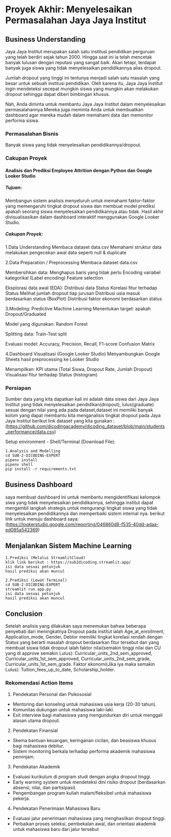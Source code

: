 # Proyek Akhir: Menyelesaikan Permasalahan Jaya Jaya Institut

## Business Understanding
Jaya Jaya Institut merupakan salah satu institusi pendidikan perguruan yang telah berdiri sejak tahun 2000. Hingga saat ini ia telah mencetak banyak lulusan dengan reputasi yang sangat baik. Akan tetapi, terdapat banyak juga siswa yang tidak menyelesaikan pendidikannya alias dropout.

Jumlah dropout yang tinggi ini tentunya menjadi salah satu masalah yang besar untuk sebuah institusi pendidikan. Oleh karena itu, Jaya Jaya Institut ingin mendeteksi secepat mungkin siswa yang mungkin akan melakukan dropout sehingga dapat diberi bimbingan khusus.

Nah, Anda diminta untuk membantu Jaya Jaya Institut dalam menyelesaikan permasalahannya.Mereka juga meminta Anda untuk membuatkan dashboard agar mereka mudah dalam memahami data dan memonitor performa siswa. 

### Permasalahan Bisnis
Banyak siswa yang tidak menyelesaikan pendidikannya/dropout.

### Cakupan Proyek
#### Analisis dan Prediksi Employee Attrition dengan Python dan Google Looker Studio

##### Tujuan:
Membangun sistem analisis menyeluruh untuk memahami faktor-faktor yang memengaruhi tingkat dropout siswa dan membuat model prediksi apakah seorang siswa menyelesaikan pendidikannya atau tidak. Hasil akhir divisualisasikan dalam dashboard interaktif menggunakan Google Looker Studio.

##### Cakupan Proyek:
1.Data Understanding
Membaca dataset data.csv
Memahami struktur data 
melakukan pengecekan awal data seperti null & duplicate

2.Data Preparation / Preprocessing
Membaca dataset data.csv

Membersihkan data:
Menghapus baris yang tidak perlu
Encoding variabel kategorikal (Label encoding)
Feature selection

Eksplorasi data awal (EDA):
Distribusi data Status
Korelasi fitur terhadap Status
Melihat jumlah dropout tiap jurusan
Distribusi usia masuk berdasarkan status (BoxPlot)
Distribusi faktor ekonomi berdasarkan status

3.Modeling: Predictive Machine Learning
Menentukan target: apakah Dropout/Graduated

Model yang digunakan:
Random Forest

Splitting data: 
Train-Test split

Evaluasi model:
Accuracy, Precision, Recall, F1-score
Confusion Matrix

4.Dashboard Visualisasi (Google Looker Studio)
Menyambungkan Google Sheets hasil preprocessing ke Looker Studio

Menampilkan:
KPI utama (Total Siswa, Dropout Rate, Jumlah Dropout)
Visualisasi fitur terhadap Status (histogram)
### Persiapan

Sumber data yang kita dapatkan kali ini adalah data siswa dari Jaya Jaya Institut yang tidak menyelesaikan pendidikan(dropout), lulus(graduate) sesuai dengan nilai yang ada pada dataset,dataset ini memiliki banyak kolom yang dapat membantu kita menganalisis tingkat dropout pada Jaya Jaya Institut
berikut link dataset yang kita gunakan : (https://github.com/dicodingacademy/dicoding_dataset/blob/main/students_performance/data.csv)

Setup environment - Shell/Terminal (Download File):

```
1.Analysis and Modelling 
cd SUB-2-DICODING-EXPERT
pipenv install
pipenv shell
pip install -r requirements.txt
```
## Business Dashboard
saya membuat dashboard ini untuk membantu mengidentifikasi kelompok siwa yang tidak menyelesaikan pendidikannya, sehingga institut dapat mengambil langkah strategis untuk mengurangi tingkat siswa yang tidak menyelesaikan pendidikannya dan memperbaiki sistem internal nya.
berikut link untuk menuju dashboard saya: (https://lookerstudio.google.com/reporting/046860d8-f535-40dd-adaa-ed085a542369)

## Menjalankan Sistem Machine Learning
```
1.Prediksi (Melalui StreamlitCloud)
klik link berikut : https://sub2dicoding.streamlit.app/
isi data sesuai petunjuk
hasil prediksi akan muncul
```
```
2.Prediksi (Lewat Terminal)
cd SUB-2-DICODING-EXPERT
streamlit run app.py
isi data sesuai petunjuk
hasil prediksi akan muncul
```

## Conclusion
Setelah analisis yang dilakukan saya menemukan bahwa beberapa penyebab dari meningkatnya Dropout pada institut ialah Age_at_enrollment, Application_mode, Gender, Debtor memiliki tingkat korelasi rendah dengan Status yang berarti masalah dropout berdasarkan fitur tersebut dan yang membuat siswa tidak dropout ialah faktor nilai(semakin tinggi nilai dan CU yang di approve semakin Lulus): Curricular_units_2nd_sem_approved, Curricular_units_1st_sem_approved, Curricular_units_2nd_sem_grade, Curricular_units_1st_sem_grade. Faktor ekonomi(Jika iya maka semakin Lulus): Tuition_fees_up_to_date, Scholarship_holder.

### Rekomendasi Action Items
1. Pendekatan Personal dan Psikososial
  - Mentoring dan konseling untuk mahasiswa usia kerja (20-30 tahun).
  - Komunitas dukungan untuk mahasiswa laki-laki.
  - Exit interview bagi mahasiswa yang mengundurkan diri untuk menggali alasan utama dropout.
2. Pendekatan Finansial
  - Skema bantuan keuangan, keringanan cicilan, dan beasiswa khusus bagi mahasiswa debitur.
  - Sistem monitoring berkala terhadap performa akademik mahasiswa peminjam.
3. Pendekatan Akademik
  - Evaluasi kurikulum di program studi dengan angka dropout tinggi.
  - Early warning system untuk mendeteksi dini risiko dropout (berdasarkan absensi, nilai, dan partisipasi).
  - Pengembangan program kuliah malam/fleksibel untuk mahasiswa pekerja.
4. Pendekatan Penerimaan Mahasiswa Baru
  - Evaluasi jalur penerimaan mahasiswa yang menghasilkan dropout tinggi.
  - Perbaikan proses seleksi, pembekalan awal, dan orientasi akademik untuk mahasiswa baru dari jalur tersebut

